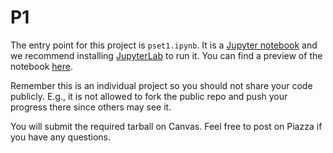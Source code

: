# P1
The entry point for this project is `pset1.ipynb`. It is a [Jupyter notebook](https://jupyter.org/) and we recommend installing [JupyterLab](https://jupyter.org/install.html) to run it. You can find a preview of the notebook [here](https://github.com/slab-cmu/11-711-fall-20-projects/blob/master/p1/pset1.ipynb).

Remember this is an individual project so you should not share your code publicly. E.g., it is not allowed to fork the public repo and push your progress there since others may see it.

You will submit the required tarball on Canvas. Feel free to post on Piazza if you have any questions.

